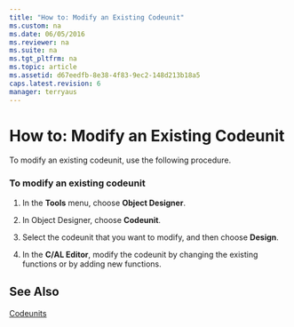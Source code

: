 ```yaml
---
title: "How to: Modify an Existing Codeunit"
ms.custom: na
ms.date: 06/05/2016
ms.reviewer: na
ms.suite: na
ms.tgt_pltfrm: na
ms.topic: article
ms.assetid: d67eedfb-8e38-4f83-9ec2-148d213b18a5
caps.latest.revision: 6
manager: terryaus
---
```

# How to: Modify an Existing Codeunit
To modify an existing codeunit, use the following procedure.  
  
### To modify an existing codeunit  
  
1.  In the **Tools** menu, choose **Object Designer**.  
  
2.  In Object Designer, choose **Codeunit**.  
  
3.  Select the codeunit that you want to modify, and then choose **Design**.  
  
4.  In the **C\/AL Editor**, modify the codeunit by changing the existing functions or by adding new functions.  
  
## See Also  
 [Codeunits](../dynamics-nav/Codeunits.md)